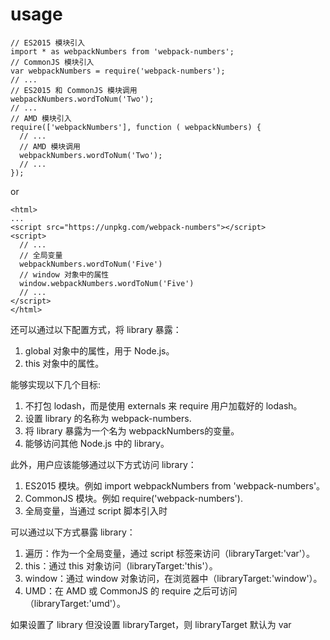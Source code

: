 # usage

```
// ES2015 模块引入
import * as webpackNumbers from 'webpack-numbers';
// CommonJS 模块引入
var webpackNumbers = require('webpack-numbers');
// ...
// ES2015 和 CommonJS 模块调用
webpackNumbers.wordToNum('Two');
// ...
// AMD 模块引入
require(['webpackNumbers'], function ( webpackNumbers) {
  // ...
  // AMD 模块调用
  webpackNumbers.wordToNum('Two');
  // ...
});
```

or

```
<html>
...
<script src="https://unpkg.com/webpack-numbers"></script>
<script>
  // ...
  // 全局变量
  webpackNumbers.wordToNum('Five')
  // window 对象中的属性
  window.webpackNumbers.wordToNum('Five')
  // ...
</script>
</html>
```

还可以通过以下配置方式，将 library 暴露：
1. global 对象中的属性，用于 Node.js。
2. this 对象中的属性。


能够实现以下几个目标:

1. 不打包 lodash，而是使用 externals 来 require 用户加载好的 lodash。
2. 设置 library 的名称为 webpack-numbers.
3. 将 library 暴露为一个名为 webpackNumbers的变量。
4. 能够访问其他 Node.js 中的 library。


此外，用户应该能够通过以下方式访问 library：

1. ES2015 模块。例如 import webpackNumbers from 'webpack-numbers'。
2. CommonJS 模块。例如 require('webpack-numbers').
3. 全局变量，当通过 script 脚本引入时


可以通过以下方式暴露 library：

1. 遍历：作为一个全局变量，通过 script 标签来访问（libraryTarget:'var'）。
2. this：通过 this 对象访问（libraryTarget:'this'）。
3. window：通过 window 对象访问，在浏览器中（libraryTarget:'window'）。
4. UMD：在 AMD 或 CommonJS 的 require 之后可访问（libraryTarget:'umd'）。

如果设置了 library 但没设置 libraryTarget，则 libraryTarget 默认为 var





